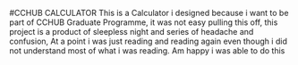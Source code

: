 #CCHUB CALCULATOR 
This is a Calculator i designed because i want to be part of CCHUB Graduate Programme, it was not easy pulling this off, this project is a product of sleepless night and series of headache and confusion,
At a point i was just reading and reading again even though i did not understand most of what i was reading.
Am happy i was able to do this